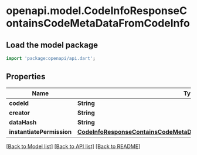 # openapi.model.CodeInfoResponseContainsCodeMetaDataFromCodeInfo

## Load the model package
```dart
import 'package:openapi/api.dart';
```

## Properties
Name | Type | Description | Notes
------------ | ------------- | ------------- | -------------
**codeId** | **String** |  | [optional] 
**creator** | **String** |  | [optional] 
**dataHash** | **String** |  | [optional] 
**instantiatePermission** | [**CodeInfoResponseContainsCodeMetaDataFromCodeInfoInstantiatePermission**](CodeInfoResponseContainsCodeMetaDataFromCodeInfoInstantiatePermission.md) |  | [optional] 

[[Back to Model list]](../README.md#documentation-for-models) [[Back to API list]](../README.md#documentation-for-api-endpoints) [[Back to README]](../README.md)


